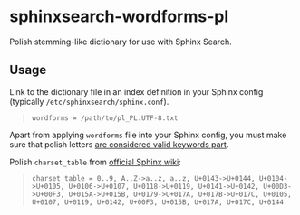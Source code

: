 sphinxsearch-wordforms-pl
=========================

Polish stemming-like dictionary for use with Sphinx Search.

## Usage
Link to the dictionary file in an index definition in your Sphinx config (typically `/etc/sphinxsearch/sphinx.conf`).
>`wordforms = /path/to/pl_PL.UTF-8.txt`

Apart from applying `wordforms` file into your Sphinx config, you must make sure that polish letters [are considered valid keywords part](http://sphinxsearch.com/docs/2.2.5/conf-charset-table.html).

Polish `charset_table` from [official Sphinx wiki](http://sphinxsearch.com/wiki/doku.php?id=charset_tables#polish):
>`charset_table = 0..9, A..Z->a..z, a..z, U+0143->U+0144, U+0104->U+0105, U+0106->U+0107, U+0118->U+0119, U+0141->U+0142, U+00D3->U+00F3, U+015A->U+015B, U+0179->U+017A, U+017B->U+017C, U+0105, U+0107, U+0119, U+0142, U+00F3, U+015B, U+017A, U+017C, U+0144`

